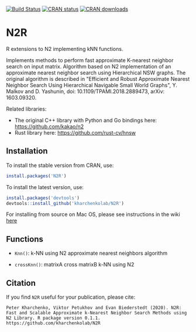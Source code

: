 [![Build Status](https://travis-ci.com/kharchenkolab/N2R.svg?branch=master)](https://travis-ci.com/kharchenkolab/N2R)
[![CRAN status](https://www.r-pkg.org/badges/version/N2R)](https://cran.r-project.org/package=N2R)
[![CRAN downloads](https://cranlogs.r-pkg.org/badges/N2R)](https://cran.r-project.org/package=N2R)

# N2R
R extensions to N2 implementing kNN functions. 

Implements methods to perform fast approximate K-nearest neighbor search on input matrix. Algorithm based on N2 implementation of an approximate nearest neighbor search using Hierarchical NSW graphs. The original algorithm is described in "Efficient and Robust Approximate Nearest Neighbor Search Using Hierarchical Navigable Small World Graphs", Y. Malkov and D. Yashunin, doi: 10.1109/TPAMI.2018.2889473, arXiv: 1603.09320.

Related libraries:
* The original C++ library with Python and Go bindings here: https://github.com/kakao/n2 
* Rust library here: https://github.com/rust-cv/hnsw


## Installation

To install the stable version from CRAN, use:

```r
install.packages('N2R')
```

To install the latest version, use:

```r
install.packages('devtools')
devtools::install_github('kharchenkolab/N2R')
```

For installing from source on Mac OS, please see instructions in the wiki [here](https://github.com/kharchenkolab/N2R/wiki/Installing-N2R-for-Mac-OS)

## Functions

* `Knn()`: k-NN using N2 approximate nearest neighbors algorithm

* `crossKnn()`: matrixA cross matrixB k-NN using N2 


## Citation

If you find `N2R` useful for your publication, please cite:

```
Peter Kharchenko, Viktor Petukhov and Evan Biederstedt (2020). N2R:
Fast and Scalable Approximate k-Nearest Neighbor Search Methods using
N2 Library. R package version 0.1.1.
https://github.com/kharchenkolab/N2R
```
